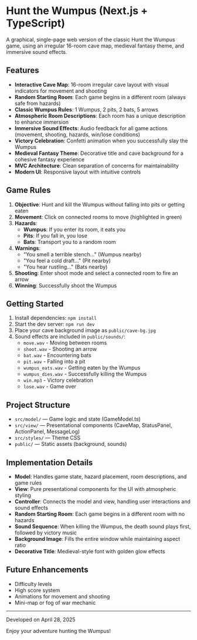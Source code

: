 # Hunt the Wumpus (Next.js + TypeScript)

A graphical, single-page web version of the classic Hunt the Wumpus game, using an irregular 16-room cave map, medieval fantasy theme, and immersive sound effects.

## Features
- **Interactive Cave Map**: 16-room irregular cave layout with visual indicators for movement and shooting
- **Random Starting Room**: Each game begins in a different room (always safe from hazards)
- **Classic Wumpus Rules**: 1 Wumpus, 2 pits, 2 bats, 5 arrows
- **Atmospheric Room Descriptions**: Each room has a unique description to enhance immersion
- **Immersive Sound Effects**: Audio feedback for all game actions (movement, shooting, hazards, win/lose conditions)
- **Victory Celebration**: Confetti animation when you successfully slay the Wumpus
- **Medieval Fantasy Theme**: Decorative title and cave background for a cohesive fantasy experience
- **MVC Architecture**: Clean separation of concerns for maintainability
- **Modern UI**: Responsive layout with intuitive controls

## Game Rules
1. **Objective**: Hunt and kill the Wumpus without falling into pits or getting eaten
2. **Movement**: Click on connected rooms to move (highlighted in green)
3. **Hazards**:
   - **Wumpus**: If you enter its room, it eats you
   - **Pits**: If you fall in, you lose
   - **Bats**: Transport you to a random room
4. **Warnings**:
   - "You smell a terrible stench..." (Wumpus nearby)
   - "You feel a cold draft..." (Pit nearby)
   - "You hear rustling..." (Bats nearby)
5. **Shooting**: Enter shoot mode and select a connected room to fire an arrow
6. **Winning**: Successfully shoot the Wumpus

## Getting Started
1. Install dependencies: `npm install`
2. Start the dev server: `npm run dev`
3. Place your cave background image as `public/cave-bg.jpg`
4. Sound effects are included in `public/sounds/`:
   - `move.wav` - Moving between rooms
   - `shoot.wav` - Shooting an arrow
   - `bat.wav` - Encountering bats
   - `pit.wav` - Falling into a pit
   - `wumpus_eats.wav` - Getting eaten by the Wumpus
   - `wumpus_dies.wav` - Successfully killing the Wumpus
   - `win.mp3` - Victory celebration
   - `lose.wav` - Game over

## Project Structure
- `src/model/` — Game logic and state (GameModel.ts)
- `src/view/` — Presentational components (CaveMap, StatusPanel, ActionPanel, MessageLog)
- `src/styles/` — Theme CSS
- `public/` — Static assets (background, sounds)

## Implementation Details
- **Model**: Handles game state, hazard placement, room descriptions, and game rules
- **View**: Pure presentational components for the UI with atmospheric styling
- **Controller**: Connects the model and view, handling user interactions and sound effects
- **Random Starting Room**: Each game begins in a different room with no hazards
- **Sound Sequence**: When killing the Wumpus, the death sound plays first, followed by victory music
- **Background Image**: Fills the entire window while maintaining aspect ratio
- **Decorative Title**: Medieval-style font with golden glow effects

## Future Enhancements
- Difficulty levels
- High score system
- Animations for movement and shooting
- Mini-map or fog of war mechanic

---

Developed on April 28, 2025

Enjoy your adventure hunting the Wumpus!
